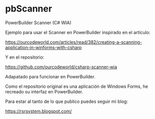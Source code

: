# pbScanner
PowerBuilder Scanner (C# WIA)

Ejemplo para usar el Scanner en PowerBuilder inspirado en el artículo:

https://ourcodeworld.com/articles/read/382/creating-a-scanning-application-in-winforms-with-csharp

Y en el repositorio:

https://github.com/ourcodeworld/csharp-scanner-wia

Adapatado para funcionar en PowerBuilder.

Como el repositorio original es una aplicación de Windows Forms, he recreado su interfaz en PowerBuilder. 

Para estar al tanto de lo que publico puedes seguir mi blog:

https://rsrsystem.blogspot.com/

